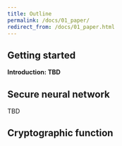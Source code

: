 ```yaml
---
title: Outline
permalink: /docs/01_paper/
redirect_from: /docs/01_paper.html
---
```


## Getting started

**Introduction: TBD**

## Secure neural network

TBD

## Cryptographic function
